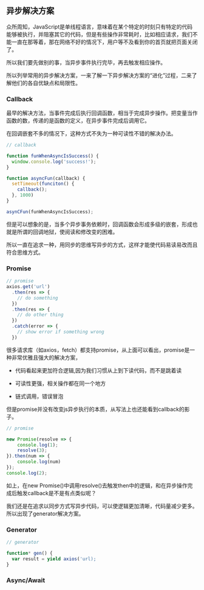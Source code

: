 ## 异步解决方案

众所周知，JavaScript是单线程语言，意味着在某个特定的时刻只有特定的代码能够被执行，并阻塞其它的代码，但是有些操作非常耗时，比如相应请求，我们不能一直在那等着，那在网络不好的情况下，用户等不及看到你的首页就把页面关闭了。

所以我们要先做别的事，当异步事件执行完毕，再去触发相应操作。

所以列举常用的异步解决方案，一来了解一下异步解决方案的“进化”过程，二来了解他们的各自优缺点和局限性。

### Callback
最早的解决方法，当事件完成后执行回调函数，相当于完成异步操作。把变量当作函数的数，传递的是函数的定义，在异步事件完成后调用它。

在回调嵌套不多的情况下，这种方式不失为一种可读性不错的解决办法。

```javascript
// callback

function funWhenAsyncIsSuccess() {
  window.console.log('success!');
}

function asyncFun(callback) {
  setTimeout(funciton() {
    callback();
  }, 1000)
}

asynCFun(funWhenAsyncIsSuccess);
```

但是可以想象的是，当多个异步事务依赖时，回调函数会形成多级的嵌套，形成也就是所谓的回调地狱，使阅读和修改变的困难。

所以一直在追求一种，用同步的思维写异步的方式，这样才能使代码易读易改而且符合思维方式。

### Promise

```javascript
// promise
axios.get('url')
  .then(res => {
    // do something
  })
  .then(res => {
    // do other thing
  })
  .catch(error => {
    // show error if something wrong
  })
```

很多请求库（如axios，fetch）都支持promise，从上面可以看出，promise是一种非常优雅且强大的解决方案，

- 代码看起来更加符合逻辑,因为我们习惯从上到下读代码，而不是跳着读

- 可读性更强，相关操作都在同一个地方

- 链式调用，错误冒泡

但是promise并没有改变js异步执行的本质，从写法上也还能看到callback的影子。

```javascript
// promise

new Promise(resolve => {
    console.log(1);
    resolve(3);
}).then(num => {
    console.log(num)
});
console.log(2);
```

如上，在new Promise()中调用resolve()去触发then中的逻辑，和在异步操作完成后触发callback是不是有点类似呢？

我们还是在追求以同步方式写异步代码，可以使逻辑更加清晰，代码量减少更多。所以出现了generator解决方案。

### Generator

```javascript
// generator

function* gen() {
  var result = yield axios('url);
}
```


### Async/Await